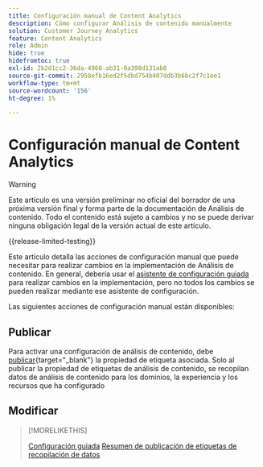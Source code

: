 ```yaml
---
title: Configuración manual de Content Analytics
description: Cómo configurar Análisis de contenido manualmente
solution: Customer Journey Analytics
feature: Content Analytics
role: Admin
hide: true
hidefromtoc: true
exl-id: 2b2d1cc2-36da-4960-ab31-0a398d131ab8
source-git-commit: 2958efb16ed2f5dbd754b407ddb3b6bc2f7c1ee1
workflow-type: tm+mt
source-wordcount: '156'
ht-degree: 1%

---
```


# Configuración manual de Content Analytics

>[!WARNING]
>
>Este artículo es una versión preliminar no oficial del borrador de una próxima versión final y forma parte de la documentación de Análisis de contenido. Todo el contenido está sujeto a cambios y no se puede derivar ninguna obligación legal de la versión actual de este artículo.
>

{{release-limited-testing}}

Este artículo detalla las acciones de configuración manual que puede necesitar para realizar cambios en la implementación de Análisis de contenido. En general, debería usar el [asistente de configuración guiada](guided.md) para realizar cambios en la implementación, pero no todos los cambios se pueden realizar mediante ese asistente de configuración.

Las siguientes acciones de configuración manual están disponibles:

## Publicar

Para activar una configuración de análisis de contenido, debe [publicar](https://experienceleague.adobe.com/en/docs/experience-platform/tags/publish/overview){target="_blank"} la propiedad de etiqueta asociada. Solo al publicar la propiedad de etiquetas de análisis de contenido, se recopilan datos de análisis de contenido para los dominios, la experiencia y los recursos que ha configurado


## Modificar

>[!MORELIKETHIS]
>
>[Configuración guiada](guided.md)
>[Resumen de publicación de etiquetas de recopilación de datos](https://experienceleague.adobe.com/en/docs/experience-platform/tags/publish/overview)
>